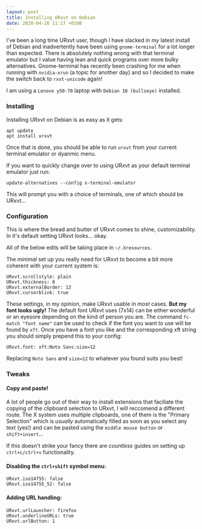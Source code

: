 ```yaml
---
layout: post
title: Installing URxvt on Debian
date: 2020-04-26 11:17 +0100
---
```

I've been a long time URxvt user, though I have slacked in my latest install of Debian and inadvertently have been using `gnome-terminal` for a lot longer than expected. There is absolutely nothing wrong with that terminal emulator but I value having lean and quick programs over more bulky alternatives. Gnome-terminal has recently been crashing for me when running with `nvidia-xrun` (a topic for another day) and so I decided to make the switch back to `rxvt-unicode` again!

I am using a `Lenovo y50-70` laptop with `Debian 10 (bullseye)` installed.

### Installing

Installing URxvt on Debian is as easy as it gets:  
```
apt update
apt install urxvt
```
Once that is done, you should be able to run `urxvt` from your current terminal emulator or dyanmic menu.

If you want to quickly change over to using URxvt as your default terminal emulator just run:  
```
update-alternatives --config x-terminal-emulator
```
This will prompt you with a choice of terminals, one of which should be URxvt...

### Configuration

This is where the bread and butter of URxvt comes to shine, customizability. In it's default setting URxvt looks... okay.

All of the below edits will be taking place in `~/.Xresources`.

The _minimal_ set up you really need for URxvt to become a bit more coherent with your current system is:  
```
URxvt.scrollstyle: plain
URxvt.thickness: 8
URxvt.externalBorder: 12
URxvt.cursorblink: true
```
These settings, in my opinion, make URxvt usable in _most_ cases. **But my font looks ugly!** The default font URxvt uses (7x14) can be either wonderful or an eyesore depending on the kind of person you are. The command `fc-match "font name"` can be used to check if the font you want to use will be found by `xft`. Once you have a font you like and the corresponding xft string you should simply prepend this to your config:
```
URxvt.font: xft:Noto Sans:size=12
```
Replacing `Noto Sans` and `size=12` to whatever you found suits you best!

### Tweaks

#### Copy and paste!  
A lot of people go out of their way to install extensions that faciliate the copying of the clipboard selection to URxvt, I will reccomend a different route. The X system uses multiple clipboards, one of them is the "Primary Selection" which is _usually_ automatically filled as soon as you select any text (yes!) and can be pasted using the `middle mouse button` or `shift+insert`...  

If this doesn't strike your fancy there are _countless_ guides on setting up `ctrl+c/ctrl+v` functionality.


#### Disabling the `ctrl+shift` symbol menu:
```
URxvt.iso14755: false
URxvt.iso14755_52: false
```

#### Adding URL handling:
```
URxvt.urlLauncher: firefox
URxvt.underlineURLs: true
URxvt.urlButton: 1
```